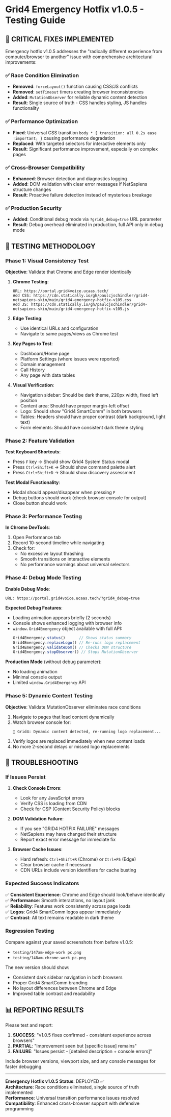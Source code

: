 # Grid4 Emergency Hotfix v1.0.5 - Testing Guide

## 🚨 CRITICAL FIXES IMPLEMENTED

Emergency hotfix v1.0.5 addresses the "radically different experience from computer/browser to another" issue with comprehensive architectural improvements:

### ✅ Race Condition Elimination
- **Removed**: `forceLayout()` function causing CSS/JS conflicts
- **Removed**: `setTimeout` timers creating browser inconsistencies  
- **Added**: `MutationObserver` for reliable dynamic content detection
- **Result**: Single source of truth - CSS handles styling, JS handles functionality

### ✅ Performance Optimization
- **Fixed**: Universal CSS transition `body * { transition: all 0.2s ease !important; }` causing performance degradation
- **Replaced**: With targeted selectors for interactive elements only
- **Result**: Significant performance improvement, especially on complex pages

### ✅ Cross-Browser Compatibility
- **Enhanced**: Browser detection and diagnostics logging
- **Added**: DOM validation with clear error messages if NetSapiens structure changes
- **Result**: Proactive failure detection instead of mysterious breakage

### ✅ Production Security
- **Added**: Conditional debug mode via `?grid4_debug=true` URL parameter
- **Result**: Debug overhead eliminated in production, full API only in debug mode

## 🧪 TESTING METHODOLOGY

### Phase 1: Visual Consistency Test

**Objective**: Validate that Chrome and Edge render identically

1. **Chrome Testing**:
   ```
   URL: https://portal.grid4voice.ucaas.tech/
   Add CSS: https://cdn.statically.io/gh/paulcjschindler/grid4-netsapiens-skin/main/grid4-emergency-hotfix-v105.css
   Add JS: https://cdn.statically.io/gh/paulcjschindler/grid4-netsapiens-skin/main/grid4-emergency-hotfix-v105.js
   ```

2. **Edge Testing**:
   - Use identical URLs and configuration
   - Navigate to same pages/views as Chrome test

3. **Key Pages to Test**:
   - Dashboard/Home page
   - Platform Settings (where issues were reported)
   - Domain management
   - Call History
   - Any page with data tables

4. **Visual Verification**:
   - Navigation sidebar: Should be dark theme, 220px width, fixed left position
   - Content area: Should have proper margin-left offset
   - Logo: Should show "Grid4 SmartComm" in both browsers
   - Tables: Headers should have proper contrast (dark background, light text)
   - Form elements: Should have consistent dark theme styling

### Phase 2: Feature Validation

**Test Keyboard Shortcuts**:
- Press `F` key → Should show Grid4 System Status modal
- Press `Ctrl+Shift+K` → Should show command palette alert
- Press `Ctrl+Shift+D` → Should show discovery assessment

**Test Modal Functionality**:
- Modal should appear/disappear when pressing `F`
- Debug buttons should work (check browser console for output)
- Close button should work

### Phase 3: Performance Testing

**In Chrome DevTools**:
1. Open Performance tab
2. Record 10-second timeline while navigating
3. Check for:
   - No excessive layout thrashing
   - Smooth transitions on interactive elements
   - No performance warnings about universal selectors

### Phase 4: Debug Mode Testing

**Enable Debug Mode**:
```
URL: https://portal.grid4voice.ucaas.tech/?grid4_debug=true
```

**Expected Debug Features**:
- Loading animation appears briefly (2 seconds)
- Console shows enhanced logging with browser info
- `window.Grid4Emergency` object available with full API:
  ```javascript
  Grid4Emergency.status()      // Shows status summary
  Grid4Emergency.replaceLogo() // Re-runs logo replacement
  Grid4Emergency.validateDom() // Checks DOM structure
  Grid4Emergency.stopObserver() // Stops MutationObserver
  ```

**Production Mode** (without debug parameter):
- No loading animation
- Minimal console output
- Limited `window.Grid4Emergency` API

### Phase 5: Dynamic Content Testing

**Objective**: Validate MutationObserver eliminates race conditions

1. Navigate to pages that load content dynamically
2. Watch browser console for:
   ```
   🔄 Grid4: Dynamic content detected, re-running logo replacement...
   ```
3. Verify logos are replaced immediately when new content loads
4. No more 2-second delays or missed logo replacements

## 🐛 TROUBLESHOOTING

### If Issues Persist

1. **Check Console Errors**:
   - Look for any JavaScript errors
   - Verify CSS is loading from CDN
   - Check for CSP (Content Security Policy) blocks

2. **DOM Validation Failure**:
   - If you see "GRID4 HOTFIX FAILURE" messages
   - NetSapiens may have changed their structure
   - Report exact error message for immediate fix

3. **Browser Cache Issues**:
   - Hard refresh: `Ctrl+Shift+R` (Chrome) or `Ctrl+F5` (Edge)
   - Clear browser cache if necessary
   - CDN URLs include version identifiers for cache busting

### Expected Success Indicators

✅ **Consistent Experience**: Chrome and Edge should look/behave identically  
✅ **Performance**: Smooth interactions, no layout jank  
✅ **Reliability**: Features work consistently across page loads  
✅ **Logos**: Grid4 SmartComm logos appear immediately  
✅ **Contrast**: All text remains readable in dark theme  

### Regression Testing

Compare against your saved screenshots from before v1.0.5:
- `testing/147am-edge-work pc.png`
- `testing/148am-chrome-work pc.png`

The new version should show:
- Consistent dark sidebar navigation in both browsers
- Proper Grid4 SmartComm branding
- No layout differences between Chrome and Edge
- Improved table contrast and readability

## 📊 REPORTING RESULTS

Please test and report:

1. **SUCCESS**: "v1.0.5 fixes confirmed - consistent experience across browsers"
2. **PARTIAL**: "Improvement seen but [specific issue] remains"  
3. **FAILURE**: "Issues persist - [detailed description + console errors]"

Include browser versions, viewport size, and any console messages for faster debugging.

---

**Emergency Hotfix v1.0.5 Status**: DEPLOYED ✅  
**Architecture**: Race conditions eliminated, single source of truth implemented  
**Performance**: Universal transition performance issues resolved  
**Compatibility**: Enhanced cross-browser support with defensive programming